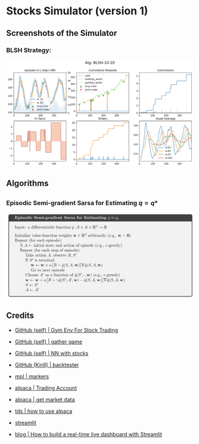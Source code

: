 # Stocks Simulator (version 1)

## Screenshots of the Simulator

### BLSH Strategy:

![](pics/screen1.png)

## Algorithms

## 

### Episodic Semi-gradient Sarsa for Estimating $q = q*$

![](pics/semi_gradient_sarsa.png)

## Credits

- [GitHub (self) | Gym Env For Stock Trading](https://github.com/Arseni1919/gym-stocktrading)
- [GitHub (self) | gather game](https://github.com/Arseni1919/Gather_Game/blob/main/impl_env_gather.py)
- [GitHub (self) | NN with stocks](https://github.com/Arseni1919/Implementing_NN_Stocks)
- [GitHub (Kirill) | backtester](https://github.com/kirilgravis/NTC/blob/main/Analysys/Three_days.ipynb)
- [mpl | markers](https://matplotlib.org/stable/api/markers_api.html)

- [alpaca | Trading Account](https://alpaca.markets/docs/api-references/trading-api/account/)
- [alpaca | get market data](https://alpaca.markets/docs/market-data/getting-started/)
- [tds | how to use alpaca](https://medium.com/@chris_42047/getting-started-with-the-alpaca-trading-apis-python-tutorial-226f4dca5d8a)

- [streamlit](https://docs.streamlit.io/)
- [blog | How to build a real-time live dashboard with Streamlit](https://blog.streamlit.io/how-to-build-a-real-time-live-dashboard-with-streamlit/)